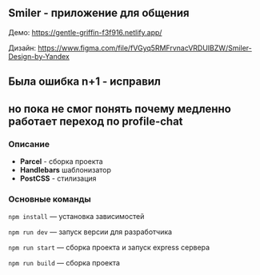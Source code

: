 ## Smiler - приложение для общения
Демо: https://gentle-griffin-f3f916.netlify.app/

Дизайн: https://www.figma.com/file/fVGyq5RMFrvnacVRDUIBZW/Smiler-Design-by-Yandex

## Была ошибка n+1 - исправил
## но пока не смог понять почему медленно работает переход по profile-chat

### Описание
- **Parcel** - сборка проекта
- **Handlebars** шаблонизатор
- **PostCSS** - стилизация


### Основные команды

`npm install` — установка зависимостей

`npm run dev` — запуск версии для разработчика

`npm run start` — сборка проекта и запуск express сервера

`npm run build` — сборка проекта

